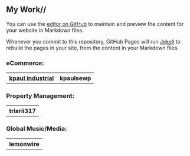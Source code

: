 ## My Work//

You can use the [editor on GitHub](https://github.com/andrewneil/Portfolio/edit/master/README.md) to maintain and preview the content for your website in Markdown files.

Whenever you commit to this repository, GitHub Pages will run [Jekyll](https://jekyllrb.com/) to rebuild the pages in your site, from the content in your Markdown files.

### eCommerce:
<table>
  <tr>
    <th><a href="www.kpaulindustrial">kpaul industrial</a></th>
    <th>kpaulsewp</th>
  </tr>
</table>

### Property Management:
<table>
  <tr>
    <th>triarii317</th>
  </tr>
</table>

### Global Music/Media:
<table>
  <tr>
    <th>lemonwire</th>
  </tr>
</table>

